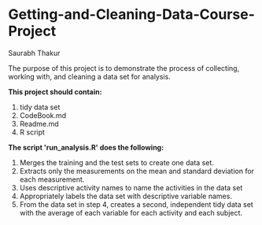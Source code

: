 # Getting-and-Cleaning-Data-Course-Project
Saurabh Thakur

The purpose of this project is to demonstrate the process of collecting, working with, and cleaning a data set for analysis.

**This project should contain:**
1. tidy data set
2. CodeBook.md
3. Readme.md
4. R script

**The script 'run_analysis.R' does the following:**
1. Merges the training and the test sets to create one data set.
2. Extracts only the measurements on the mean and standard deviation for each measurement.
3. Uses descriptive activity names to name the activities in the data set
4. Appropriately labels the data set with descriptive variable names.
5. From the data set in step 4, creates a second, independent tidy data set with the average of 
each variable for each activity and each subject.
